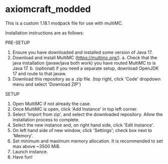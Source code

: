 # axiomcraft_modded
This is a custom 1.18.1 modpack file for use with multiMC.

Installation instructions are as follows:

PRE-SETUP
1. Ensure you have downloaded and installed some version of Java 17.
2. Download and install MultiMC (https://multimc.org/).
  a. Check that the java installation (javaw/java both work) you have routed MultiMC to is Java 17.
  b. (optional) if you need a separate setup, download OpenJDK 17 and route to that javaw.
3. Download this repository as a .zip file. (top right, click 'Code' dropdown menu and select 'Download ZIP')

SETUP
1. Open MultiMC if not already the case.
2. Once MultiMC is open, click 'Add Instance' in top left corner.
3. Select 'Import from zip', and select the downloaded repository. Allow the installation process to complete. 
4. Select the new instance and, on right hand side, click 'Edit Instance'.
5. On left hand side of new window, click 'Settings'; check box next to 'Memory'.
6. Set minimum and maximum memory allocation. It is recommended to set max above ~3500 MiB.
7. Launch instance.
8. Have fun!
